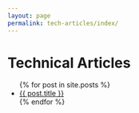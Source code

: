 ```yaml
---
layout: page
permalink: tech-articles/index/
---
```


# Technical Articles

<ul>
 {% for post in site.posts %}
   <li>
     <a href="{{ post.url }}">{{ post.title }}</a>
   </li>
 {% endfor %}
</ul>